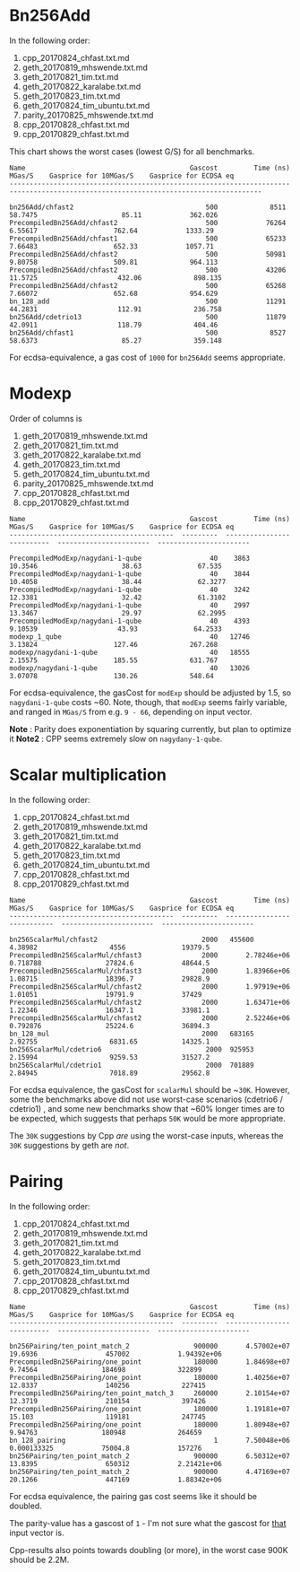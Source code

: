 # Bn256Add


In the following order: 

1. cpp_20170824_chfast.txt.md
2. geth_20170819_mhswende.txt.md
3. geth_20170821_tim.txt.md
4. geth_20170822_karalabe.txt.md
5. geth_20170823_tim.txt.md
6. geth_20170824_tim_ubuntu.txt.md
7. parity_20170825_mhswende.txt.md
8. cpp_20170828_chfast.txt.md
9. cpp_20170829_chfast.txt.md

This chart shows the worst cases (lowest G/S) for all benchmarks. 

```
Name                                         Gascost         Time (ns)      MGas/S    Gasprice for 10MGas/S    Gasprice for ECDSA eq
-------------------------------------------------------------------------------------------------------------------------------------

bn256Add/chfast2                                 500             8511        58.7475                     85.11            362.026
PrecompiledBn256Add/chfast2                      500            76264         6.55617                   762.64            1333.29
PrecompiledBn256Add/chfast1                      500            65233         7.66483                   652.33            1057.71
PrecompiledBn256Add/chfast2                      500            50981         9.80758                   509.81             964.113
PrecompiledBn256Add/chfast2                      500            43206        11.5725                    432.06             898.135
PrecompiledBn256Add/chfast2                      500            65268         7.66072                   652.68             954.629
bn_128_add                                       500            11291        44.2831                    112.91             236.758
bn256Add/cdetrio13                               500            11879        42.0911                    118.79             404.46
bn256Add/chfast1                                 500             8527        58.6373                     85.27             359.148

```

For ecdsa-equivalence, a gas cost of `1000` for `bn256Add` seems appropriate. 


# Modexp


Order of columns is

1. geth_20170819_mhswende.txt.md
2. geth_20170821_tim.txt.md
3. geth_20170822_karalabe.txt.md
4. geth_20170823_tim.txt.md
5. geth_20170824_tim_ubuntu.txt.md
6. parity_20170825_mhswende.txt.md
7. cpp_20170828_chfast.txt.md
8. cpp_20170829_chfast.txt.md


```
Name                                         Gascost         Time (ns)      MGas/S    Gasprice for 10MGas/S    Gasprice for ECDSA eq
-----------------------------------------  ---------  ----------------  ----------  -----------------------  -----------------------

PrecompiledModExp/nagydani-1-qube                 40    3863              10.3546                     38.63              67.535
PrecompiledModExp/nagydani-1-qube                 40    3844              10.4058                     38.44              62.3277
PrecompiledModExp/nagydani-1-qube                 40    3242              12.3381                     32.42              61.3102
PrecompiledModExp/nagydani-1-qube                 40    2997              13.3467                     29.97              62.2995
PrecompiledModExp/nagydani-1-qube                 40    4393               9.10539                    43.93              64.2533
modexp_1_qube                                     40   12746               3.13824                   127.46             267.268
modexp/nagydani-1-qube                            40   18555               2.15575                   185.55             631.767
modexp/nagydani-1-qube                            40   13026               3.07078                   130.26             548.64

```
For ecdsa-equivalence, the gasCost for `modExp` should be adjusted by 1.5, so `nagydani-1-qube` costs ~60. Note, though, that `modExp` seems fairly variable, and ranged in `MGas/S` from e.g. `9 - 66`, depending on input vector. 

**Note** : Parity does exponentiation by squaring currently, but plan to optimize it
**Note2** : CPP seems extremely slow on `nagydany-1-qube`. 


# Scalar multiplication

In the following order: 

1. cpp_20170824_chfast.txt.md
2. geth_20170819_mhswende.txt.md
3. geth_20170821_tim.txt.md
4. geth_20170822_karalabe.txt.md
5. geth_20170823_tim.txt.md
6. geth_20170824_tim_ubuntu.txt.md
7. cpp_20170828_chfast.txt.md
8. cpp_20170829_chfast.txt.md

```
Name                                         Gascost         Time (ns)       MGas/S    Gasprice for 10MGas/S    Gasprice for ECDSA eq
-----------------------------------------  ---------  ----------------  -----------  -----------------------  -----------------------

bn256ScalarMul/chfast2                          2000   455600              4.38982                  4556              19379.5
PrecompiledBn256ScalarMul/chfast3               2000       2.78246e+06     0.718788                27824.6            48644.5
PrecompiledBn256ScalarMul/chfast3               2000       1.83966e+06     1.08715                 18396.7            29828.9
PrecompiledBn256ScalarMul/chfast2               2000       1.97919e+06     1.01051                 19791.9            37429
PrecompiledBn256ScalarMul/chfast2               2000       1.63471e+06     1.22346                 16347.1            33981.1
PrecompiledBn256ScalarMul/chfast2               2000       2.52246e+06     0.792876                25224.6            36894.3
bn_128_mul                                      2000   683165              2.92755                  6831.65           14325.1
bn256ScalarMul/cdetrio6                          2000  925953              2.15994                  9259.53           31527.2
bn256ScalarMul/cdetrio1                          2000  701889              2.84945                  7018.89           29562.8
```

For ecdsa equivalence, the gasCost for `scalarMul` should be ~`30K`. 
However, some the benchmarks above did not use worst-case scenarios (cdetrio6 / cdetrio1) , and some new 
benchmarks show that ~60% longer times are to be expected, which suggests that perhaps `50K` would be more appropriate. 

The `30K` suggestions by Cpp _are_ using the worst-case inputs, whereas the `30K` suggestions by geth are _not_. 





# Pairing


In the following order: 

1. cpp_20170824_chfast.txt.md
2. geth_20170819_mhswende.txt.md
3. geth_20170821_tim.txt.md
4. geth_20170822_karalabe.txt.md
5. geth_20170823_tim.txt.md
6. geth_20170824_tim_ubuntu.txt.md
7. cpp_20170828_chfast.txt.md
8. cpp_20170829_chfast.txt.md


```
Name                                         Gascost         Time (ns)      MGas/S    Gasprice for 10MGas/S    Gasprice for ECDSA eq
-----------------------------------------  ---------  ----------------  ----------  -----------------------  -----------------------

bn256Pairing/ten_point_match_2                900000       4.57002e+07    19.6936                 457002            1.94392e+06
PrecompiledBn256Pairing/one_point             180000       1.84698e+07     9.74564                184698             322899
PrecompiledBn256Pairing/one_point             180000       1.40256e+07    12.8337                 140256             227415
PrecompiledBn256Pairing/ten_point_match_3     260000       2.10154e+07    12.3719                 210154             397426
PrecompiledBn256Pairing/one_point             180000       1.19181e+07    15.103                  119181             247745
PrecompiledBn256Pairing/one_point             180000       1.80948e+07     9.94763                180948             264659
bn_128_pairing                                     1       7.50048e+06     0.000133325            75004.8            157276
bn256Pairing/ten_point_match_2                900000       6.50312e+07    13.8395                 650312            2.21421e+06
bn256Pairing/ten_point_match_2                900000       4.47169e+07    20.1266                 447169            1.88342e+06

```

For ecdsa equivalence, the pairing gas cost seems like it should be doubled. 

The parity-value has a gascost of `1` - I'm not sure what the gascost for [that](https://github.com/paritytech/parity/blob/5ec44b1f99d0136d0c76c72b864a5b87e5a304b1/ethcore/benches/evm.rs#L34) input vector is. 

Cpp-results also points towards doubling (or more), in the worst case 900K should be 2.2M. 
